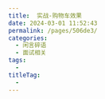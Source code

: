 ```yaml
---
title:  实战-购物车效果
date: 2024-03-01 11:52:43
permalink: /pages/506de3/
categories: 
  - 闲言碎语
  - 面试相关
tags: 
  - 
titleTag: 
  -
---
```

